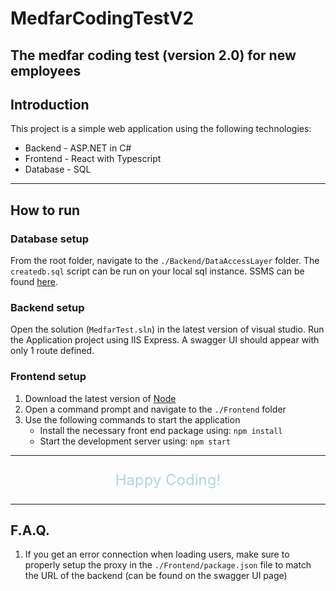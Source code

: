 # MedfarCodingTestV2
The medfar coding test (version 2.0) for new employees
---
## Introduction
This project is a simple web application using the following technologies:
- Backend - ASP.NET in C#
- Frontend - React with Typescript
- Database - SQL
---
## How to run
### Database setup
From the root folder, navigate to the `./Backend/DataAccessLayer` folder. The `createdb.sql` script can be run on your local sql instance. SSMS can be found [here](https://learn.microsoft.com/en-us/sql/ssms/download-sql-server-management-studio-ssms?view=sql-server-ver16).

### Backend setup
Open the solution (`MedfarTest.sln`) in the latest version of visual studio. Run the Application project using IIS Express. A swagger UI should appear with only 1 route defined.

### Frontend setup
1. Download the latest version of [Node](https://nodejs.org/en/)
2. Open a command prompt and navigate to the `./Frontend` folder
3. Use the following commands to start the application
    - Install the necessary front end package using: `npm install`
    - Start the development server using: `npm start`
---

<p style="color:lightblue;font-size:24px;text-align:center;">Happy Coding!</p>

---
## F.A.Q.
1. If you get an error connection when loading users, make sure to properly setup the proxy in the `./Frontend/package.json` file to match the URL of the backend (can be found on the swagger UI page)
